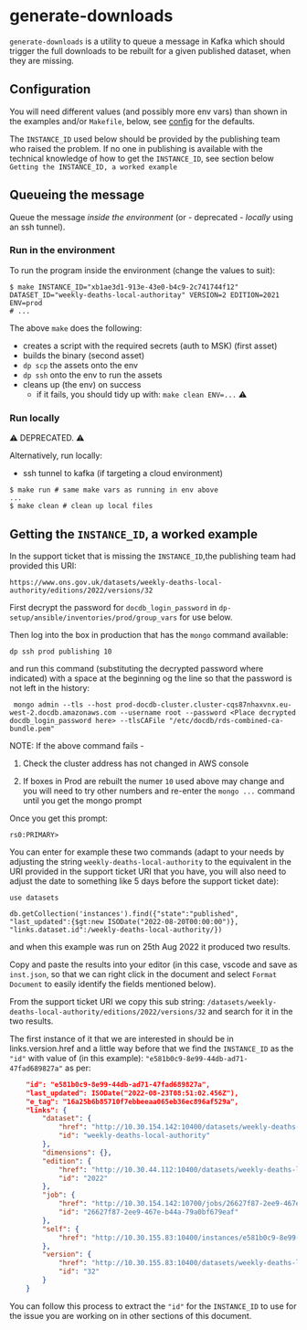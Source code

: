 # generate-downloads

`generate-downloads` is a utility to queue a message in Kafka which should trigger the full downloads to be rebuilt for a given published dataset, when they are missing.

## Configuration

You will need different values (and possibly more env vars) than shown in the examples and/or `Makefile`, below, see [config](./main.go) for the defaults.

The `INSTANCE_ID` used below should be provided by the publishing team who raised the problem. If no one in publishing is available with the technical knowledge of how to get the `INSTANCE_ID`, see section below `Getting the INSTANCE_ID, a worked example`

## Queueing the message

Queue the message _inside the environment_ (or - deprecated - _locally_ using an ssh tunnel).

### Run in the environment

To run the program inside the environment (change the values to suit):

```shell
$ make INSTANCE_ID="xb1ae3d1-913e-43e0-b4c9-2c741744f12" DATASET_ID="weekly-deaths-local-authoritay" VERSION=2 EDITION=2021 ENV=prod
# ...
```

The above `make` does the following:

- creates a script with the required secrets (auth to MSK) (first asset)
- builds the binary (second asset)
- `dp scp` the assets onto the env
- `dp ssh` onto the env to run the assets
- cleans up (the env) on success
  - if it fails, you should tidy up with: `make clean ENV=...` :warning:

### Run locally

:warning: DEPRECATED. :warning:

Alternatively, run locally:

- ssh tunnel to kafka (if targeting a cloud environment)

```shell
$ make run # same make vars as running in env above
...
$ make clean # clean up local files
```

## Getting the `INSTANCE_ID`, a worked example

In the support ticket that is missing the `INSTANCE_ID`,the publishing team had provided this URI:

`https://www.ons.gov.uk/datasets/weekly-deaths-local-authority/editions/2022/versions/32`

First decrypt the password for `docdb_login_password` in `dp-setup/ansible/inventories/prod/group_vars` for use below.

Then log into the box in production that has the `mongo` command available:

```shell
dp ssh prod publishing 10
```

and run this command (substituting the decrypted password where indicated) with a space at the beginning og the line so that the password is not left in the history:

```shell
 mongo admin --tls --host prod-docdb-cluster.cluster-cqs87nhaxvnx.eu-west-2.docdb.amazonaws.com --username root --password <Place decrypted docdb_login_password here> --tlsCAFile "/etc/docdb/rds-combined-ca-bundle.pem"
```

NOTE: If the above command fails -

 1. Check the cluster address has not changed in AWS console

 2. If boxes in Prod are rebuilt the numer `10` used above may change and you will need to try other numbers and re-enter the `mongo ...` command until you get the mongo prompt

Once you get this prompt:

`rs0:PRIMARY>`

You can enter for example these two commands (adapt to your needs by adjusting the string `weekly-deaths-local-authority` to the equivalent in the URI provided in the support ticket URI that you have, you will also need to adjust the date to something like 5 days before the support ticket date):

```shell
use datasets

db.getCollection('instances').find({"state":"published", "last_updated":{$gt:new ISODate("2022-08-20T00:00:00")}, "links.dataset.id":/weekly-deaths-local-authority/})
```

and when this example was run on 25th Aug 2022 it produced two results.

Copy and paste the results into your editor (in this case, vscode and save as `inst.json`, so that we can right click in the document and select `Format Document` to easily identify the fields mentioned below).

From the support ticket URI we copy this sub string: `/datasets/weekly-deaths-local-authority/editions/2022/versions/32` and search for it in the two results.

The first instance of it that we are interested in should be in links.version.href and a little way before that we find the `INSTANCE_ID` as the `"id"` with value of (in this example): `"e581b0c9-8e99-44db-ad71-47fad689827a"` as per:

```json
    "id": "e581b0c9-8e99-44db-ad71-47fad689827a",
    "last_updated": ISODate("2022-08-23T08:51:02.456Z"),
    "e_tag": "16a25b6b85710f7ebbeeaa065eb36ec896af529a",
    "links": {
        "dataset": {
            "href": "http://10.30.154.142:10400/datasets/weekly-deaths-local-authority",
            "id": "weekly-deaths-local-authority"
        },
        "dimensions": {},
        "edition": {
            "href": "http://10.30.44.112:10400/datasets/weekly-deaths-local-authority/editions/2022",
            "id": "2022"
        },
        "job": {
            "href": "http://10.30.154.142:10700/jobs/26627f87-2ee9-467e-b44a-79a0bf679eaf",
            "id": "26627f87-2ee9-467e-b44a-79a0bf679eaf"
        },
        "self": {
            "href": "http://10.30.155.83:10400/instances/e581b0c9-8e99-44db-ad71-47fad689827a"
        },
        "version": {
            "href": "http://10.30.155.83:10400/datasets/weekly-deaths-local-authority/editions/2022/versions/32",
            "id": "32"
        }
    }
```

You can follow this process to extract the `"id"` for the `INSTANCE_ID` to use for the issue you are working on in other sections of this document.
